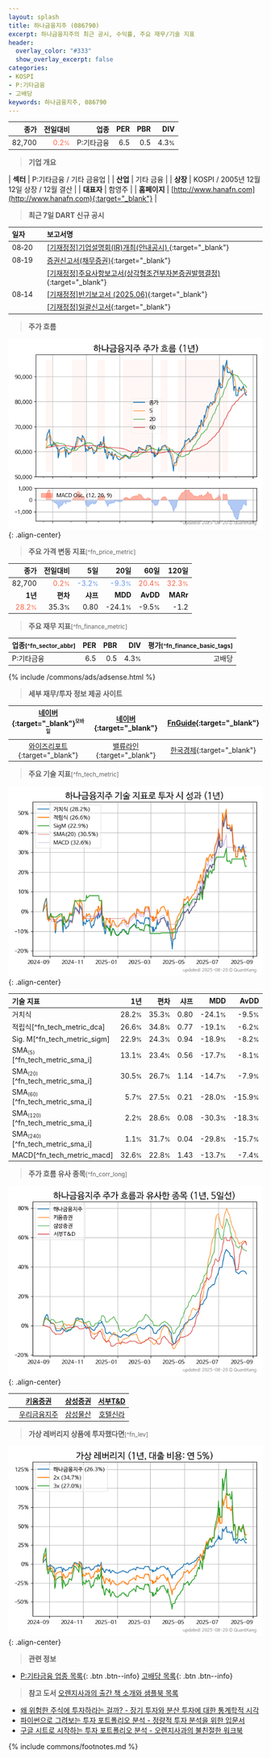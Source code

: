 ```yaml
---
layout: splash
title: 하나금융지주 (086790)
excerpt: 하나금융지주의 최근 공시, 수익률, 주요 재무/기술 지표
header:
  overlay_color: "#333"
  show_overlay_excerpt: false
categories:
- KOSPI
- P:기타금융
- 고배당
keywords: 하나금융지주, 086790
---
```


| **종가** | **전일대비** | **업종** | **PER** | **PBR** | **DIV** |
| -------: | -----------: | -------: | ------: | ------: | ------: |
| 82,700 | <span style="color: tomato">0.2<small>%</small></span> | P:기타금융 | 6.5 | 0.5 | 4.3<small>%</small> |

<!-- more -->


> **기업 개요**<a id="company"></a>

| <span style="white-space:nowrap;">**섹터**</span> | P:기타금융 / 기타 금융업 |
| <span style="white-space:nowrap;">**산업**</span> | 기타 금융 |
| <span style="white-space:nowrap;">**상장**</span> | KOSPI / 2005년 12월 12일 상장 / 12월 결산 |
| <span style="white-space:nowrap;">**대표자**</span> | 함영주 |
| <span style="white-space:nowrap;">**홈페이지**</span> | [http://www.hanafn.com](http://www.hanafn.com){:target="_blank"} |


> **최근 7일 DART 신규 공시**<a id="dart"></a>

| **일자** |      | **보고서명** |
| :------- | :--- | :----------- |
| 08&#x2011;20 | | [[기재정정]기업설명회(IR)개최(안내공시)              ](https://dart.fss.or.kr/dsaf001/main.do?rcpNo=20250820800465){:target="_blank"} |
| 08&#x2011;19 | | [증권신고서(채무증권)](https://dart.fss.or.kr/dsaf001/main.do?rcpNo=20250819000149){:target="_blank"} |
|  | | [[기재정정]주요사항보고서(상각형조건부자본증권발행결정)](https://dart.fss.or.kr/dsaf001/main.do?rcpNo=20250819000117){:target="_blank"} |
| 08&#x2011;14 | | [[기재정정]반기보고서 (2025.06)](https://dart.fss.or.kr/dsaf001/main.do?rcpNo=20250814004489){:target="_blank"} |
|  | | [[기재정정]일괄신고서](https://dart.fss.or.kr/dsaf001/main.do?rcpNo=20250814004179){:target="_blank"} |


> **주가 흐름**<a id="price"></a>

![086790](/stock/images/086790.png){: .align-center}


> **주요 가격 변동 지표**<small>[^fn_price_metric]</small>

| **종가** | **전일대비** | **5일** | **20일** | **60일** | **120일** |
| -------: | -----------: | ------: | -------: | -------: | --------: |
| 82,700 | <span style="color: tomato">0.2<small>%</small></span> | <span style="color: cornflowerblue">-3.2<small>%</small></span> | <span style="color: cornflowerblue">-9.3<small>%</small></span> | <span style="color: tomato">20.4<small>%</small></span> | <span style="color: tomato">32.3<small>%</small></span> |
| **1년** | **편차** | **샤프** | **MDD** | **AvDD** | **MARr** |
| <span style="color: tomato">28.2<small>%</small></span> | 35.3<small>%</small> | 0.80 | -24.1<small>%</small> | -9.5<small>%</small> | -1.2 |


> **주요 재무 지표**<small>[^fn_finance_metric]</small>

| **업종**<small>[^fn_sector_abbr]</small> | **PER** | **PBR** | **DIV** | **평가**<small>[^fn_finance_basic_tags]</small> |
| :--------------------------------------- | ------: | ------: | ------: | ----------------------------------------------: |
| P:기타금융 | 6.5 | 0.5 | 4.3<small>%</small> | 고배당 |



{% include /commons/ads/adsense.html %}

> **세부 재무/투자 정보 제공 사이트**

| [네이버](https://m.stock.naver.com/domestic/stock/086790/finance/summary){:target="_blank"}<sup><small>모바일</small></sup> | [네이버](https://finance.naver.com/item/coinfo.naver?code=086790){:target="_blank"} | [FnGuide](https://comp.fnguide.com/SVO2/ASP/SVD_Invest.asp?gicode=A086790&MenuYn=Y){:target="_blank"} |
| :---: | :---: | :---: |
| [와이즈리포트](https://comp.wisereport.co.kr/company/c1040001.aspx?cmp_cd=086790){:target="_blank"} | [밸류라인](https://www.valueline.co.kr/finance/summary/086790){:target="_blank"} | [한국경제](https://markets.hankyung.com/stock/086790/financial-summary){:target="_blank"} |


> **주요 기술 지표**<small>[^fn_tech_metric]</small>


![086790](/stock/images/086790_tech.png){: .align-center}

| **기술 지표** | **1년** | **편차** | **샤프** | **MDD** | **AvDD** |
| :------------ | ------: | -----------: | -------: | ------: | -------: |
| 거치식 | 28.2<small>%</small> | 35.3<small>%</small> | 0.80 | -24.1<small>%</small> | -9.5<small>%</small> |
| 적립식[^fn_tech_metric_dca] | 26.6<small>%</small> | 34.8<small>%</small> | 0.77 | -19.1<small>%</small> | -6.2<small>%</small> |
| Sig. M[^fn_tech_metric_sigm] | 22.9<small>%</small> | 24.3<small>%</small> | 0.94 | -18.9<small>%</small> | -8.2<small>%</small> |
| SMA<small><sub>(5)</sub></small>[^fn_tech_metric_sma_i] | 13.1<small>%</small> | 23.4<small>%</small> | 0.56 | -17.7<small>%</small> | -8.1<small>%</small> |
| SMA<small><sub>(20)</sub></small>[^fn_tech_metric_sma_i] | 30.5<small>%</small> | 26.7<small>%</small> | 1.14 | -14.7<small>%</small> | -7.9<small>%</small> |
| SMA<small><sub>(60)</sub></small>[^fn_tech_metric_sma_i] | 5.7<small>%</small> | 27.5<small>%</small> | 0.21 | -28.0<small>%</small> | -15.9<small>%</small> |
| SMA<small><sub>(120)</sub></small>[^fn_tech_metric_sma_i] | 2.2<small>%</small> | 28.6<small>%</small> | 0.08 | -30.3<small>%</small> | -18.3<small>%</small> |
| SMA<small><sub>(240)</sub></small>[^fn_tech_metric_sma_i] | 1.1<small>%</small> | 31.7<small>%</small> | 0.04 | -29.8<small>%</small> | -15.7<small>%</small> |
| MACD[^fn_tech_metric_macd] | 32.6<small>%</small> | 22.8<small>%</small> | 1.43 | -13.7<small>%</small> | -7.4<small>%</small> |


> **주가 흐름 유사 종목**<a id="corr"></a><small>[^fn_corr_long]</small>

![086790](/stock/images/086790_corr.png){: .align-center}

|       | [키움증권](/039490/) | [삼성증권](/016360/) | [서부T&D](/006730/) |
| :---: | :------------------------------------: | :------------------------------------: | :------------------------------------: |
|       | [우리금융지주](/316140/) | [삼성물산](/028260/) | [호텔신라](/008770/) |


> **가상 레버리지 상품에 투자했다면**<a id="2x"></a><small>[^fn_lev]</small>

![086790](/stock/images/086790_2x.png){: .align-center}


> **관련 정보**

- [P:기타금융 업종 목록](/stats/sector/kospi_업종_기타금융_종목/){: .btn .btn--info} [고배당 목록](/fn/fn_high_div/){: .btn .btn--info}

> **참고 도서** [오렌지사과의 출간 책 소개와 샘플북 목록](https://kongdori.tistory.com/691)

- [왜 위험한 주식에 투자하라는 걸까? - 장기 투자와 분산 투자에 대한 통계학적 시각](https://kongdori.tistory.com/421)
- [파이썬으로 그려보는 투자 포트폴리오 분석  - 정량적 투자 분석을 위한 입문서](https://kongdori.tistory.com/643)
- [구글 시트로 시작하는 투자 포트폴리오 분석 - 오렌지사과의 불친절한 워크북](https://kongdori.tistory.com/449)


{% include commons/footnotes.md %}